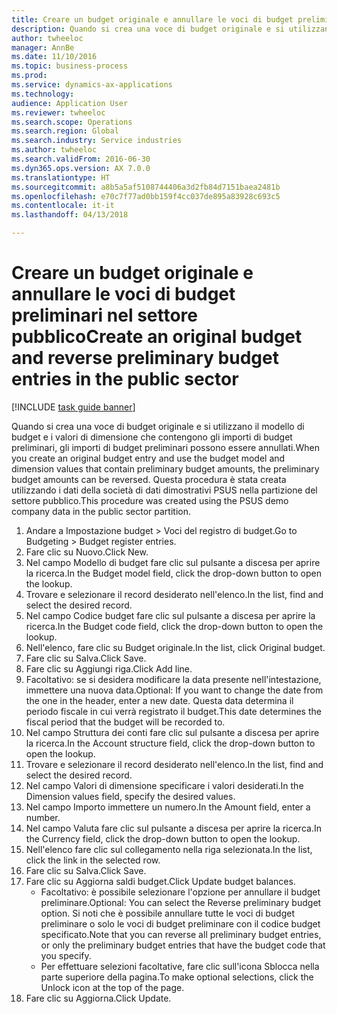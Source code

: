 ```yaml
--- 
title: Creare un budget originale e annullare le voci di budget preliminari nel settore pubblico
description: Quando si crea una voce di budget originale e si utilizzano il modello di budget e i valori di dimensione che contengono gli importi di budget preliminari, gli importi di budget preliminari possono essere annullati.
author: twheeloc
manager: AnnBe
ms.date: 11/10/2016
ms.topic: business-process
ms.prod: 
ms.service: dynamics-ax-applications
ms.technology: 
audience: Application User
ms.reviewer: twheeloc
ms.search.scope: Operations
ms.search.region: Global
ms.search.industry: Service industries
ms.author: twheeloc
ms.search.validFrom: 2016-06-30
ms.dyn365.ops.version: AX 7.0.0
ms.translationtype: HT
ms.sourcegitcommit: a8b5a5af5108744406a3d2fb84d7151baea2481b
ms.openlocfilehash: e70c7f77ad0bb159f4cc037de895a83928c693c5
ms.contentlocale: it-it
ms.lasthandoff: 04/13/2018

---
```

# <a name="create-an-original-budget-and-reverse-preliminary-budget-entries-in-the-public-sector"></a><span data-ttu-id="2b154-103">Creare un budget originale e annullare le voci di budget preliminari nel settore pubblico</span><span class="sxs-lookup"><span data-stu-id="2b154-103">Create an original budget and reverse preliminary budget entries in the public sector</span></span>

[!INCLUDE [task guide banner](../../includes/task-guide-banner.md)]

<span data-ttu-id="2b154-104">Quando si crea una voce di budget originale e si utilizzano il modello di budget e i valori di dimensione che contengono gli importi di budget preliminari, gli importi di budget preliminari possono essere annullati.</span><span class="sxs-lookup"><span data-stu-id="2b154-104">When you create an original budget entry and use the budget model and dimension values that contain preliminary budget amounts, the preliminary budget amounts can be reversed.</span></span> <span data-ttu-id="2b154-105">Questa procedura è stata creata utilizzando i dati della società di dati dimostrativi PSUS nella partizione del settore pubblico.</span><span class="sxs-lookup"><span data-stu-id="2b154-105">This procedure was created using the PSUS demo company data in the public sector partition.</span></span>

1. <span data-ttu-id="2b154-106">Andare a Impostazione budget > Voci del registro di budget.</span><span class="sxs-lookup"><span data-stu-id="2b154-106">Go to Budgeting > Budget register entries.</span></span>
2. <span data-ttu-id="2b154-107">Fare clic su Nuovo.</span><span class="sxs-lookup"><span data-stu-id="2b154-107">Click New.</span></span>
3. <span data-ttu-id="2b154-108">Nel campo Modello di budget fare clic sul pulsante a discesa per aprire la ricerca.</span><span class="sxs-lookup"><span data-stu-id="2b154-108">In the Budget model field, click the drop-down button to open the lookup.</span></span>
4. <span data-ttu-id="2b154-109">Trovare e selezionare il record desiderato nell'elenco.</span><span class="sxs-lookup"><span data-stu-id="2b154-109">In the list, find and select the desired record.</span></span>
5. <span data-ttu-id="2b154-110">Nel campo Codice budget fare clic sul pulsante a discesa per aprire la ricerca.</span><span class="sxs-lookup"><span data-stu-id="2b154-110">In the Budget code field, click the drop-down button to open the lookup.</span></span>
6. <span data-ttu-id="2b154-111">Nell'elenco, fare clic su Budget originale.</span><span class="sxs-lookup"><span data-stu-id="2b154-111">In the list, click Original budget.</span></span>
7. <span data-ttu-id="2b154-112">Fare clic su Salva.</span><span class="sxs-lookup"><span data-stu-id="2b154-112">Click Save.</span></span>
8. <span data-ttu-id="2b154-113">Fare clic su Aggiungi riga.</span><span class="sxs-lookup"><span data-stu-id="2b154-113">Click Add line.</span></span>
9. <span data-ttu-id="2b154-114">Facoltativo: se si desidera modificare la data presente nell'intestazione, immettere una nuova data.</span><span class="sxs-lookup"><span data-stu-id="2b154-114">Optional: If you want to change the date from the one in the header, enter a new date.</span></span> <span data-ttu-id="2b154-115">Questa data determina il periodo fiscale in cui verrà registrato il budget.</span><span class="sxs-lookup"><span data-stu-id="2b154-115">This date determines the fiscal period that the budget will be recorded to.</span></span>
10. <span data-ttu-id="2b154-116">Nel campo Struttura dei conti fare clic sul pulsante a discesa per aprire la ricerca.</span><span class="sxs-lookup"><span data-stu-id="2b154-116">In the Account structure field, click the drop-down button to open the lookup.</span></span>
11. <span data-ttu-id="2b154-117">Trovare e selezionare il record desiderato nell'elenco.</span><span class="sxs-lookup"><span data-stu-id="2b154-117">In the list, find and select the desired record.</span></span>
12. <span data-ttu-id="2b154-118">Nel campo Valori di dimensione specificare i valori desiderati.</span><span class="sxs-lookup"><span data-stu-id="2b154-118">In the Dimension values field, specify the desired values.</span></span>
13. <span data-ttu-id="2b154-119">Nel campo Importo immettere un numero.</span><span class="sxs-lookup"><span data-stu-id="2b154-119">In the Amount field, enter a number.</span></span>
14. <span data-ttu-id="2b154-120">Nel campo Valuta fare clic sul pulsante a discesa per aprire la ricerca.</span><span class="sxs-lookup"><span data-stu-id="2b154-120">In the Currency field, click the drop-down button to open the lookup.</span></span>
15. <span data-ttu-id="2b154-121">Nell'elenco fare clic sul collegamento nella riga selezionata.</span><span class="sxs-lookup"><span data-stu-id="2b154-121">In the list, click the link in the selected row.</span></span>
16. <span data-ttu-id="2b154-122">Fare clic su Salva.</span><span class="sxs-lookup"><span data-stu-id="2b154-122">Click Save.</span></span>
17. <span data-ttu-id="2b154-123">Fare clic su Aggiorna saldi budget.</span><span class="sxs-lookup"><span data-stu-id="2b154-123">Click Update budget balances.</span></span>
    * <span data-ttu-id="2b154-124">Facoltativo: è possibile selezionare l'opzione per annullare il budget preliminare.</span><span class="sxs-lookup"><span data-stu-id="2b154-124">Optional: You can select the Reverse preliminary budget option.</span></span> <span data-ttu-id="2b154-125">Si noti che è possibile annullare tutte le voci di budget preliminare o solo le voci di budget preliminare con il codice budget specificato.</span><span class="sxs-lookup"><span data-stu-id="2b154-125">Note that you can reverse all preliminary budget entries, or only the preliminary budget entries that have the budget code that you specify.</span></span>  
    * <span data-ttu-id="2b154-126">Per effettuare selezioni facoltative, fare clic sull'icona Sblocca nella parte superiore della pagina.</span><span class="sxs-lookup"><span data-stu-id="2b154-126">To make optional selections, click the Unlock icon at the top of the page.</span></span>  
18. <span data-ttu-id="2b154-127">Fare clic su Aggiorna.</span><span class="sxs-lookup"><span data-stu-id="2b154-127">Click Update.</span></span>


